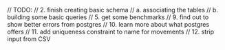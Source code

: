 // TODO:
//     2. finish creating basic schema
//          a. associating the tables
//          b. building some basic queries
//     5. get some benchmarks
//     9. find out to show better errors from postgres
//     10. learn more about what postgres offers
//     11. add uniqueness constraint to name for movements
//     12. strip input from CSV

